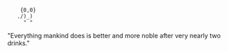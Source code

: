 
```
    {0,0}
   ./)_)
     " "
```

"Everything mankind does is better and more noble after very nearly two drinks."
